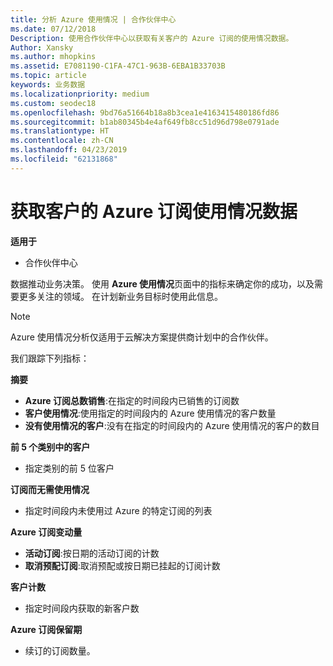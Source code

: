 ```yaml
---
title: 分析 Azure 使用情况 | 合作伙伴中心
ms.date: 07/12/2018
Description: 使用合作伙伴中心以获取有关客户的 Azure 订阅的使用情况数据。
Author: Xansky
ms.author: mhopkins
ms.assetid: E7081190-C1FA-47C1-963B-6EBA1B33703B
ms.topic: article
keywords: 业务数据
ms.localizationpriority: medium
ms.custom: seodec18
ms.openlocfilehash: 9bd76a51664b18a8b3cea1e4163415480186fd86
ms.sourcegitcommit: b1ab80345b4e4af649fb8cc51d96d798e0791ade
ms.translationtype: HT
ms.contentlocale: zh-CN
ms.lasthandoff: 04/23/2019
ms.locfileid: "62131868"
---
```

# <a name="get-data-about-the-usage-of-your-customers-azure-subscriptions"></a>获取客户的 Azure 订阅使用情况数据 

**适用于**
- 合作伙伴中心

数据推动业务决策。 使用 **Azure 使用情况**页面中的指标来确定你的成功，以及需要更多关注的领域。 在计划新业务目标时使用此信息。

> [!NOTE]
> Azure 使用情况分析仅适用于云解决方案提供商计划中的合作伙伴。

我们跟踪下列指标：

**摘要**  
 - **Azure 订阅总数销售**:在指定的时间段内已销售的订阅数  
 - **客户使用情况**:使用指定的时间段内的 Azure 使用情况的客户数量  
 - **没有使用情况的客户**:没有在指定的时间段内的 Azure 使用情况的客户的数目  

**前 5 个类别中的客户**  
 -  指定类别的前 5 位客户  

**订阅而无需使用情况**  
 -  指定时间段内未使用过 Azure 的特定订阅的列表  

**Azure 订阅变动量**  
 - **活动订阅**:按日期的活动订阅的计数  
 - **取消预配订阅**:取消预配或按日期已挂起的订阅计数  

**客户计数**
 - 指定时间段内获取的新客户数  

**Azure 订阅保留期**  
 - 续订的订阅数量。   
  